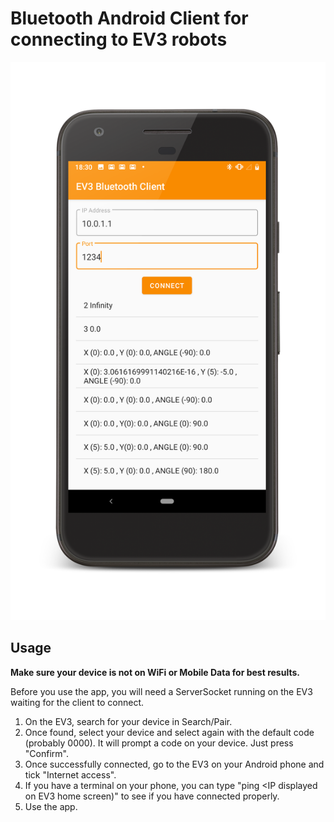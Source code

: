 # Bluetooth Android Client for connecting to EV3 robots 

![Client app](screenshot.png)

## Usage

**Make sure your device is not on WiFi or Mobile Data for best results.**

Before you use the app, you will need a ServerSocket running on the EV3 waiting for the client to connect. 

1. On the EV3, search for your device in Search/Pair.
2. Once found, select your device and select again with the default code (probably 0000). It will prompt a code on your device. Just press "Confirm".
3. Once successfully connected, go to the EV3 on your Android phone and tick "Internet access".
4. If you have a terminal on your phone, you can type "ping <IP displayed on EV3 home screen)" to see if you have connected properly.
5. Use the app.
